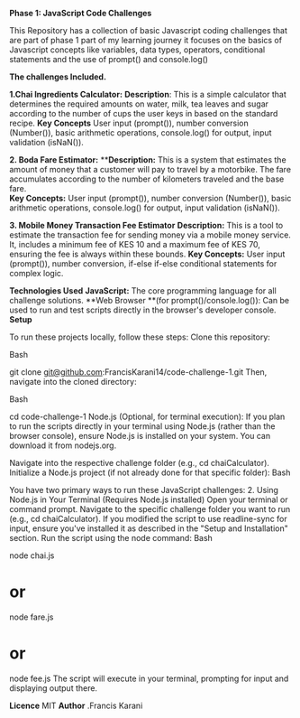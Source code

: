 **Phase 1: JavaScript Code Challenges**



This Repository has a collection of basic Javascript coding challenges that are part of phase 1 part of my learning journey
it focuses on the basics of Javascript concepts like variables, data types, operators, conditional statements and the use of prompt() and console.log()

**The challenges Included.**

**1.Chai Ingredients Calculator:**
**Description**: This is a simple calculator that determines the required amounts on water, milk, tea leaves and sugar according to the number of cups the user keys in based on the standard recipe.
**Key Concepts** User input (prompt()), number conversion (Number()), basic arithmetic operations, console.log() for output, input validation (isNaN()).

**2. Boda Fare Estimator:**
****Description:** This is  a system that estimates the amount of money that a customer will pay to travel by a motorbike. The fare accumulates according to the number of kilometers traveled and the base fare.  
**Key Concepts:** User input (prompt()), number conversion (Number()), basic arithmetic operations, console.log() for output, input validation (isNaN()).

**3. Mobile Money Transaction Fee Estimator**
**Description:** This is a tool to estimate the transaction fee for sending money via a mobile money service. It, includes a minimum fee of KES 10 and a maximum fee of KES 70, ensuring the fee is always within these bounds.
**Key Concepts:** User input (prompt()), number conversion, if-else if-else conditional statements for complex logic.

**Technologies Used**
**JavaScript:** The core programming language for all challenge solutions.
**Web Browser **(for prompt()/console.log()): Can be used to run and test scripts directly in the browser's developer console.
**Setup**

To run these projects locally, follow these steps:
Clone this repository:

Bash

git clone git@github.com:FrancisKarani14/code-challenge-1.git
Then, navigate into the cloned directory:

Bash

cd code-challenge-1
Node.js (Optional, for terminal execution):
If you plan to run the scripts directly in your terminal using Node.js (rather than the browser console), ensure Node.js is installed on your system. You can download it from nodejs.org.

Navigate into the respective challenge folder (e.g., cd chaiCalculator).
Initialize a Node.js project (if not already done for that specific folder):
Bash

You have two primary ways to run these JavaScript challenges:
2. Using Node.js in Your Terminal (Requires Node.js installed)
Open your terminal or command prompt.
Navigate to the specific challenge folder you want to run (e.g., cd chaiCalculator).
If you modified the script to use readline-sync for input, ensure you've installed it as described in the "Setup and Installation" section.
Run the script using the node command:
Bash

node chai.js
# or
node fare.js
# or
node fee.js
The script will execute in your terminal, prompting for input and displaying output there.


**Licence**
 MIT
**Author**
.Francis Karani

